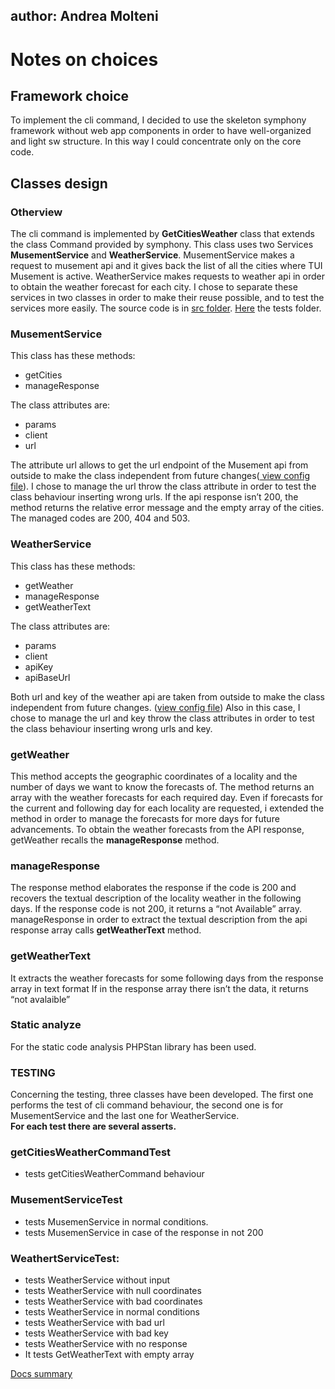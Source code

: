 ## author: Andrea Molteni

# Notes on choices

## **Framework choice**
To implement the cli command, I decided to use the skeleton symphony framework without web app components in order to have well-organized and light sw structure.
In this way I could concentrate only on the core code.

## **Classes design**

### **Otherview**
The cli command is implemented by **GetCitiesWeather** class that extends the class Command provided by symphony. This class uses two Services **MusementService** and **WeatherService**.
MusementService makes a request to musement api and it gives back the list of all the cities where TUI Musement is active. 
WeatherService makes requests to weather api in order to obtain the weather forecast for each city.
I chose to separate these services in two classes in order to make their reuse possible, and to test the services more easily.
The source code is in [src folder](../src/). [Here](../tests/) the tests folder.

### **MusementService**
This class has these methods:
- getCities
- manageResponse

The class attributes are:
- params
- client
- url

The attribute url allows to get the url endpoint of the Musement api from outside to make the class independent from future changes([ view config file](../config/services.yaml)).
I chose to manage the url throw the class attribute in order to test the class behaviour inserting wrong urls.
If the api response isn’t 200, the method returns the relative error message and the empty array of the cities. 
The managed codes are 200, 404 and 503.

### **WeatherService**
This class has these methods:
- getWeather
- manageResponse
- getWeatherText

The class attributes are:
- params
- client
- apiKey
- apiBaseUrl

Both url and key of the weather api are taken from outside to make the class independent from future changes. ([view config file](../config/services.yaml))
Also in this case, I chose to manage the url and key throw the class attributes in order to test the class behaviour inserting wrong urls and key.

### getWeather
This method accepts the geographic coordinates of a locality and the number of days we want to know the forecasts of. The method returns an array with the weather forecasts for each required day.
Even if forecasts for the current and following day for each locality are requested, i extended the method in order to manage the forecasts for more days for future advancements.
To obtain the weather forecasts from the API response, getWeather recalls the **manageResponse** method.

### manageResponse
The response method elaborates the response if the code is 200 and recovers the textual description of the locality weather in the following days. If the response code is not 200, it returns a “not Available” array. manageResponse in order to extract the textual description from the api response array calls **getWeatherText** method. 

### getWeatherText
It extracts the weather forecasts for some following days from the response array in text format
If in the response array there isn’t the data, it returns “not avalaible”

### **Static analyze**
For the static code analysis PHPStan library has been used.

### **TESTING**
Concerning the testing, three classes have been developed. The first one performs the test of cli command behaviour, the second one is for MusementService and the last one for WeatherService.  
**For each test there are several asserts.**

### getCitiesWeatherCommandTest
- tests getCitiesWeatherCommand behaviour

### MusementServiceTest
- tests MusemenService in normal conditions.  
- tests MusemenService in case of the response in not 200

### WeathertServiceTest:
- tests WeatherService without input  
- tests WeatherService with null coordinates  
- tests WeatherService with bad coordinates   
- tests WeatherService in normal conditions  
- tests WeatherService with bad url  
- tests WeatherService with bad key  
- tests WeatherService with no response  
- It tests GetWeatherText with empty array  


[Docs summary](../README.md)








